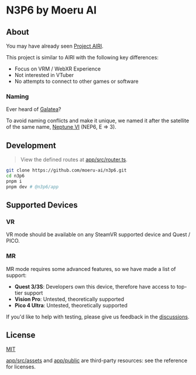 # N3P6 by Moeru AI

## About

You may have already seen [Project AIRI](https://github.com/moeru-ai/airi).

This project is similar to AIRI with the following key differences:

- Focus on VRM / WebXR Experience
- Not interested in VTuber
- No attempts to connect to other games or software

### Naming

Ever heard of [Galatea](https://en.wikipedia.org/wiki/Galatea_(mythology))?

To avoid naming conflicts and make it unique,
we named it after the satellite of the same name, [Neptune VI](https://en.wikipedia.org/wiki/Galatea_(moon)) (NEP6, E => 3).

## Development

> View the defined routes at [app/src/router.ts](https://github.com/moeru-ai/n3p6/blob/main/app/src/router.ts).

```bash
git clone https://github.com/moeru-ai/n3p6.git
cd n3p6
pnpm i
pnpm dev # @n3p6/app
```

## Supported Devices

### VR

VR mode should be available on any SteamVR supported device and Quest / PICO.

### MR

MR mode requires some advanced features, so we have made a list of support:

- **Quest 3/3S**: Developers own this device, therefore have access to top-tier support
- **Vision Pro**: Untested, theoretically supported
- **Pico 4 Ultra**: Untested, theoretically supported

If you'd like to help with testing, please give us feedback in the [discussions](https://github.com/moeru-ai/n3p6/discussions).

## License

[MIT](./LICENSE.md)

[app/src/assets](./app/src/assets) and [app/public](./app/public) are third-party resources: see the reference for licenses.
